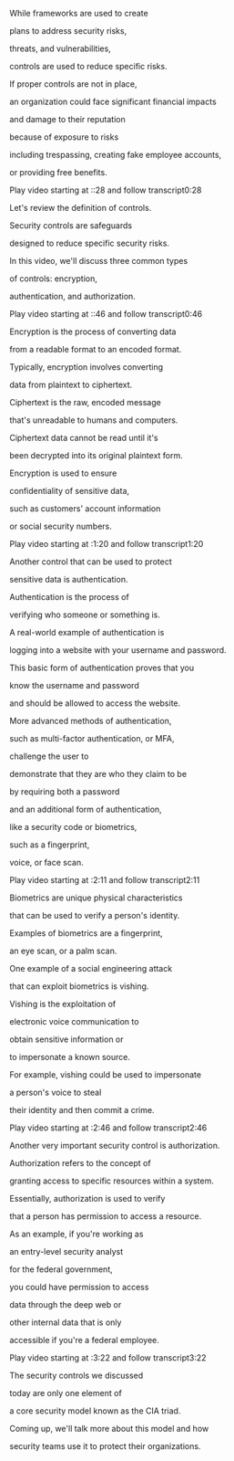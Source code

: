 While frameworks are used to create 

plans to address security risks, 

threats, and vulnerabilities, 

controls are used to reduce specific risks. 

If proper controls are not in place, 

an organization could face significant financial impacts 

and damage to their reputation 

because of exposure to risks 

including trespassing, creating fake employee accounts, 

or providing free benefits.

Play video starting at ::28 and follow transcript0:28

Let's review the definition of controls. 

Security controls are safeguards 

designed to reduce specific security risks. 

In this video, we'll discuss three common types 

of controls: encryption, 

authentication, and authorization.

Play video starting at ::46 and follow transcript0:46

Encryption is the process of converting data 

from a readable format to an encoded format. 

Typically, encryption involves converting 

data from plaintext to ciphertext. 

Ciphertext is the raw, encoded message 

that's unreadable to humans and computers. 

Ciphertext data cannot be read until it's 

been decrypted into its original plaintext form. 

Encryption is used to ensure 

confidentiality of sensitive data, 

such as customers' account information 

or social security numbers.

Play video starting at :1:20 and follow transcript1:20

Another control that can be used to protect 

sensitive data is authentication. 

Authentication is the process of 

verifying who someone or something is. 

A real-world example of authentication is 

logging into a website with your username and password. 

This basic form of authentication proves that you 

know the username and password 

and should be allowed to access the website. 

More advanced methods of authentication, 

such as multi-factor authentication, or MFA, 

challenge the user to 

demonstrate that they are who they claim to be 

by requiring both a password 

and an additional form of authentication, 

like a security code or biometrics, 

such as a fingerprint, 

voice, or face scan.

Play video starting at :2:11 and follow transcript2:11

Biometrics are unique physical characteristics 

that can be used to verify a person's identity. 

Examples of biometrics are a fingerprint, 

an eye scan, or a palm scan. 

One example of a social engineering attack 

that can exploit biometrics is vishing. 

Vishing is the exploitation of 

electronic voice communication to 

obtain sensitive information or 

to impersonate a known source. 

For example, vishing could be used to impersonate 

a person's voice to steal 

their identity and then commit a crime.

Play video starting at :2:46 and follow transcript2:46

Another very important security control is authorization. 

Authorization refers to the concept of 

granting access to specific resources within a system. 

Essentially, authorization is used to verify 

that a person has permission to access a resource. 

As an example, if you're working as 

an entry-level security analyst 

for the federal government, 

you could have permission to access 

data through the deep web or 

other internal data that is only 

accessible if you're a federal employee.

Play video starting at :3:22 and follow transcript3:22

The security controls we discussed 

today are only one element of 

a core security model known as the CIA triad. 

Coming up, we'll talk more about this model and how 

security teams use it to protect their organizations.